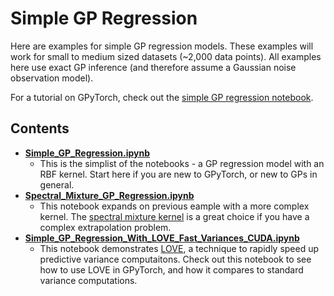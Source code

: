 # Simple GP Regression

Here are examples for simple GP regression models.
These examples will work for small to medium sized datasets (~2,000 data points).
All examples here use exact GP inference (and therefore assume a Gaussian noise observation model).

For a tutorial on GPyTorch, check out the [simple GP regression notebook](./Simple_GP_Regression.ipynb).


## Contents
- **[Simple_GP_Regression.ipynb](./Simple_GP_Regression.ipynb)**
  - This is the simplist of the notebooks - a GP regression model with an RBF kernel. Start here if you are new to GPyTorch, or new to GPs in general.
- **[Spectral_Mixture_GP_Regression.ipynb](./Spectral_Mixture_GP_Regression.ipynb)**
  - This notebook expands on previous eample with a more complex kernel.
    The [spectral mixture kernel](https://arxiv.org/pdf/1302.4245.pdf) is a great choice if you have a complex extrapolation problem.
- **[Simple_GP_Regression_With_LOVE_Fast_Variances_CUDA.ipynb](./Simple_GP_Regression_With_LOVE_Fast_Variances_CUDA.ipynb)**
  - This notebook demonstrates [LOVE](https://arxiv.org/pdf/1803.06058.pdf), a technique to rapidly speed up predictive variance computaitons.
    Check out this notebook to see how to use LOVE in GPyTorch, and how it compares to standard variance computations.

